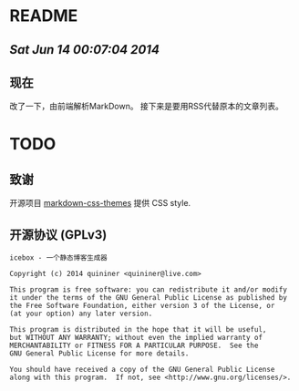 # README
## *Sat Jun 14 00:07:04 2014*

现在
----

改了一下，由前端解析MarkDown。
接下来是要用RSS代替原本的文章列表。

# TODO

致谢
----

开源项目 [markdown-css-themes](http://jasonm23.github.com/markdown-css-themes/index.html) 提供 CSS style.

开源协议 (GPLv3)
----------------

    icebox - 一个静态博客生成器

    Copyright (c) 2014 quininer <quininer@live.com>

    This program is free software: you can redistribute it and/or modify
    it under the terms of the GNU General Public License as published by
    the Free Software Foundation, either version 3 of the License, or
    (at your option) any later version.

    This program is distributed in the hope that it will be useful,
    but WITHOUT ANY WARRANTY; without even the implied warranty of
    MERCHANTABILITY or FITNESS FOR A PARTICULAR PURPOSE.  See the
    GNU General Public License for more details.

    You should have received a copy of the GNU General Public License
    along with this program.  If not, see <http://www.gnu.org/licenses/>.
